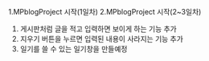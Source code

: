 1.MPblogProject 시작(1일차)
2.MPblogProject 시작(2~3일차) 
 1) 게시판처럼 글을 적고 입력하면 보이게 하는 기능 추가
 2) 지우기 버튼을 누르면 입력된 내용이 사라지는 기능 추가
 3) 일기를 쓸 수 있는 일기창을 만들예정